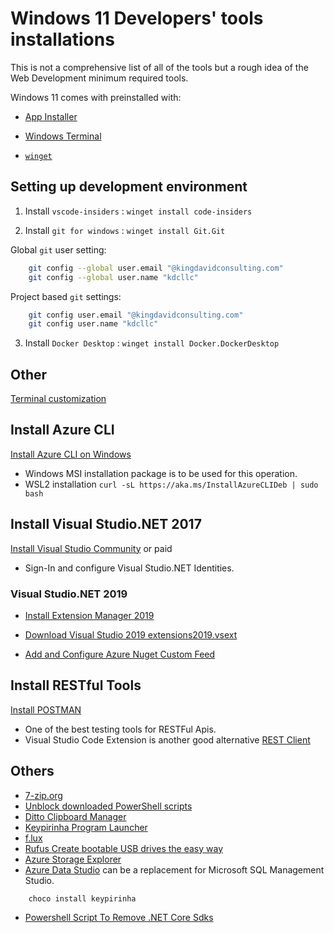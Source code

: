# Windows 11 Developers' tools installations

This is not a comprehensive list of all of the tools but a rough idea of the Web Development minimum required tools.

Windows 11 comes with preinstalled with:

- [App Installer](https://www.microsoft.com/en-us/p/app-installer/9nblggh4nns1?ocid=9nblggh4nns1_ORSEARCH_Bing&rtc=2&activetab=pivot:overviewtab)

- [Windows Terminal](https://github.com/microsoft/terminal/releases)

- [`winget`](https://docs.microsoft.com/en-us/windows/package-manager/winget/)

## Setting up development environment

1. Install `vscode-insiders` : `winget install code-insiders`

2. Install `git for windows` : `winget install Git.Git`

Global `git` user setting:

```bash
    git config --global user.email "@kingdavidconsulting.com"
    git config --global user.name "kdcllc"
```

Project based `git` settings:

```bash
    git config user.email "@kingdavidconsulting.com"
    git config user.name "kdcllc"
```

3. Install `Docker Desktop` : `winget install Docker.DockerDesktop`


## Other

[Terminal customization](./windows-termial.md)


## Install Azure CLI

[Install Azure CLI on Windows](https://docs.microsoft.com/en-us/cli/azure/install-azure-cli-windows?view=azure-cli-latest)

- Windows MSI installation package is to be used for this operation.
- WSL2 installation `curl -sL https://aka.ms/InstallAzureCLIDeb | sudo bash`

## Install Visual Studio.NET 2017

[Install Visual Studio Community](https://visualstudio.microsoft.com/thank-you-downloading-visual-studio/?sku=Community&rel=15) or paid

- Sign-In and configure Visual Studio.NET Identities.

### Visual Studio.NET 2019

- [Install Extension Manager 2019](https://marketplace.visualstudio.com/items?itemName=MadsKristensen.ExtensionManager2019)
- [Download Visual Studio 2019 extensions2019.vsext](https://raw.githubusercontent.com/kdcllc/win10andwsldev/master/vsconfiguration/extensions2019.vsext)

- [Add and Configure Azure Nuget Custom Feed](./azure-nuget-feed.md)



## Install RESTful Tools

[Install POSTMAN](https://www.getpostman.com/download?platform=win64)

- One of the best testing tools for RESTFul Apis.
- Visual Studio Code Extension is another good alternative [REST Client](https://github.com/Huachao/vscode-restclient)

## Others

- [7-zip.org](https://www.7-zip.org/download.html)
- [Unblock downloaded PowerShell scripts](https://social.technet.microsoft.com/wiki/contents/articles/38496.unblock-downloaded-powershell-scripts.aspx?Redirected=true)
- [Ditto Clipboard Manager](https://ditto-cp.sourceforge.io/)
- [Keypirinha Program Launcher](http://keypirinha.com/)
- [f.lux](https://justgetflux.com/news/pages/v4/welcome/#download)
- [Rufus Create bootable USB drives the easy way](https://github.com/pbatard/rufus)
- [Azure Storage Explorer](https://azure.microsoft.com/en-us/features/storage-explorer/)
- [Azure Data Studio](https://docs.microsoft.com/en-us/sql/azure-data-studio/download?view=sql-server-ver15) can be a replacement for Microsoft SQL Management Studio.

```cmd
    choco install keypirinha
```

- [Powershell Script To Remove .NET Core Sdks](./scripts/RemoveCoreSDKs.ps1)